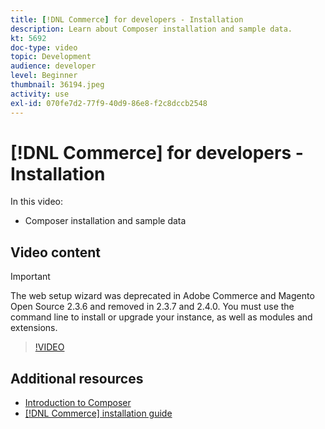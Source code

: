 ```yaml
---
title: [!DNL Commerce] for developers - Installation
description: Learn about Composer installation and sample data.
kt: 5692
doc-type: video
topic: Development
audience: developer
level: Beginner
thumbnail: 36194.jpeg
activity: use
exl-id: 070fe7d2-77f9-40d9-86e8-f2c8dccb2548
---
```

# [!DNL Commerce] for developers - Installation

In this video:

- Composer installation and sample data

## Video content

>[!IMPORTANT]
>
>The web setup wizard was deprecated in Adobe Commerce and Magento Open Source 2.3.6 and removed in 2.3.7 and 2.4.0. You must use the command line to install or upgrade your instance, as well as modules and extensions.

>[!VIDEO](https://video.tv.adobe.com/v/36194?quality=12&learn=on)

## Additional resources

- [Introduction to Composer](https://devdocs.magento.com/guides/v2.4/extension-dev-guide/intro/intro-composer.html)
- [[!DNL Commerce] installation guide](https://devdocs.magento.com/guides/v2.4/install-gde/install-flow-diagram.html)
